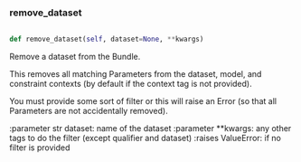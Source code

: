 ### remove\_dataset
```py

def remove_dataset(self, dataset=None, **kwargs)

```



Remove a dataset from the Bundle.

This removes all matching Parameters from the dataset, model, and
constraint contexts (by default if the context tag is not provided).

You must provide some sort of filter or this will raise an Error (so
that all Parameters are not accidentally removed).

:parameter str dataset: name of the dataset
:parameter **kwargs: any other tags to do the filter (except qualifier
    and dataset)
:raises ValueError: if no filter is provided

